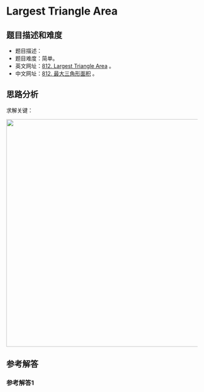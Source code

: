 # Largest Triangle Area

## 题目描述和难度
+ 题目描述：
+ 题目难度：简单。
+ 英文网址：[812. Largest Triangle Area](https://leetcode.com/problems/largest-triangle-area/description/)  。
+ 中文网址：[812. 最大三角形面积](https://leetcode-cn.com/problems/largest-triangle-area/description/)  。
## 思路分析
求解关键：

<img src="https://liweiwei1419.github.io/images/leetcode-solution/" width="600">

## 参考解答
### 参考解答1

```java

```